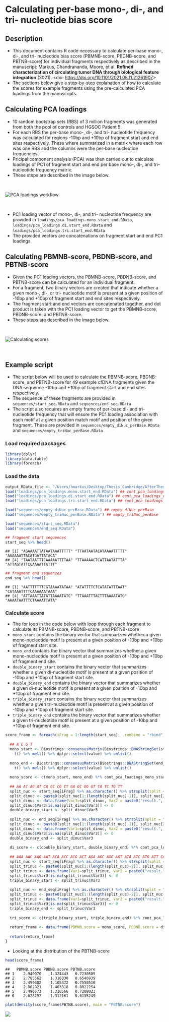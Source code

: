 Calculating per-base mono-, di-, and tri- nucleotide bias score
================

Description
-----------

-   This document contains R code necessary to calculate per-base mono-, di-, and tri- nucleotide bias score (PBMNB-score, PBDNB-score, and PBTNB-score) for individual fragments respectively as described in the manuscript: Markus, Chandrananda, Moore, et al. **Refined characterization of circulating tumor DNA through biological feature integration** (2021). &lt;doi: <https://doi.org/10.1101/2021.08.11.21261907>&gt;
-   The sections below give a step-by-step explanation of how to calculate the scores for example fragments using the pre-calculated PCA loadings from the manuscripts.

Calculating PCA loadings
------------------------

-   10 random bootstrap sets (RBS) of 3 million fragments was generated from both the pool of controls and HGSOC Patient 5.
-   For each RBS the per-base mono-, di-, and tri- nucleotide frequency was calculated for regions -10bp and +10bp of fragment start and end sites respectively. These where summarized in a matrix where each row was one RBS and the columns were the per-base nucleotide frequencies.
-   Pricipal component analysis (PCA) was then carried out to calculate loadings of PC1 of fragment start and end per base mono-, di-, and tri- nucleotide frequency matrix.
-   These steps are described in the image below.

<br>

![PCA loadings workflow](/Users/hmarkus/Desktop/Thesis_Cambridge/AfterThesis/PBTNB_score/figures/SupplementaryFigure4.png)

<br>

-   PC1 loading vector of mono-, di-, and tri- nucleotide frequency are provided in `loadings/pca_loadings.mono.start_end.RData`, `loadings/pca_loadings.di.start_end.RData` and `loadings/pca_loadings.tri.start_end.RData`
-   The provided vectors are concatenations on fragment start and end PC1 loadings.

Calculating PBMNB-score, PBDNB-score, and PBTNB-score
-----------------------------------------------------

-   Given the PC1 loading vectors, the PBMNB-score, PBDNB-score, and PBTNB-score can be calculated for an individual fragment.
-   For a fragment, two binary vectors are created that indicate whether a given mono-, di-, or tri- nucleotide motif is present at a given position of -10bp and +10bp of fragment start and end sites respectively.
-   The fragment start and end vectors are concatenated together, and dot product is taken with the PC1 loading vector to get the PBMNB-score, PBDNB-score, and PBTNB-score.
-   These steps are described in the image below.

<br>

![Calculating scores](/Users/hmarkus/Desktop/Thesis_Cambridge/AfterThesis/PBTNB_score/figures/Figure6b.png)

<br>

Example script
--------------

-   The script below will be used to calculate the PBMNB-score, PBDNB-score, and PBTNB-score for 49 example cfDNA fragments given the DNA sequence -10bp and +10bp of fragment start and end sites respectively.
-   The sequence of these fragments are provided in `sequences/start_seq.RData` and `sequences/end_seq.RData`
-   The script also requires an empty frame of per-base di- and tri- nucleotide frequency that will ensure the PC1 loading association with each motif at a given position match motif and position of the given fragment. These are provided in `sequences/empty_diNuc_perBase.RData` and `sequences/empty_triNuc_perBase.RData`

### Load required packages

``` r
library(dplyr)
library(data.table)
library(foreach)
```

### Load the data

``` r
output_RData_file <- "/Users/hmarkus/Desktop/Thesis_Cambridge/AfterThesis/PBTNB_score"
load("loadings/pca_loadings.mono.start_end.RData") ## cont_pca_loadings_mono_start_end
load("loadings/pca_loadings.di.start_end.RData") ## cont_pca_loadings_di_start_end
load("loadings/pca_loadings.tri.start_end.RData") ## cont_pca_loadings_tri_start_end

load("sequences/empty_diNuc_perBase.RData") ## empty_diNuc_perBase
load("sequences/empty_triNuc_perBase.RData") ## empty_triNuc_perBase

load("sequences/start_seq.RData")
load("sequences/end_seq.RData")

## fragment start sequences
start_seq %>% head()
```

    ## [1] "AGAAAATTATAATAAATTTTT" "TTAATAATACATAAAATTTTT" "AAAAAATTACATGATTATACA"
    ## [4] "TAATAATTTCAAAAATTTTAA" "TTAAAAACTCATTAATATTTA" "ATTAGTATTCCAAAATTATTT"

``` r
## fragment end sequences
end_seq %>% head()
```

    ## [1] "AATTTTTTTCGTAAAATATAA" "ATATTTTCTCATATATTTAAT" "CATAAATTTTCAAAAAATAAA"
    ## [4] "ATTAAATTATATTAAAATATC" "TTAAATTTACTTTAAAATATG" "AAAATAATTTCTAAAATTATA"

### Calculate score

-   The for loop in the code below with loop through each fragment to calculate its PBMNB-score, PBDNB-score, and PBTNB-score
-   `mono_start` contains the binary vector that summarizes whether a given mono-nucleotide motif is present at a given position of -10bp and +10bp of fragment start site.
-   `mono_end` contains the binary vector that summarizes whether a given mono-nucleotide motif is present at a given position of -10bp and +10bp of fragment end site.
-   `double_binary_start` contains the binary vector that summarizes whether a given di-nucleotide motif is present at a given position of -10bp and +10bp of fragment start site.
-   `double_binary_end` contains the binary vector that summarizes whether a given di-nucleotide motif is present at a given position of -10bp and +10bp of fragment end site.
-   `triple_binary_start` contains the binary vector that summarizes whether a given tri-nucleotide motif is present at a given position of -10bp and +10bp of fragment start site.
-   `triple_binary_end` contains the binary vector that summarizes whether a given tri-nucleotide motif is present at a given position of -10bp and +10bp of fragment end site.

``` r
score_frame <- foreach(iFrag = 1:length(start_seq), .combine = "rbind") %do% {
  
  ## A C G T
  mono_start <- Biostrings::consensusMatrix(Biostrings::DNAStringSet(start_seq[iFrag]), baseOnly=T,as.prob = T)[-5,] %>%
    t() %>% melt() %>% dplyr::select(value) %>% unlist()
  
  mono_end <- Biostrings::consensusMatrix(Biostrings::DNAStringSet(end_seq[iFrag]), baseOnly=T,as.prob = T)[-5,] %>%
    t() %>% melt() %>% dplyr::select(value) %>% unlist()
  
  mono_score <- c(mono_start, mono_end) %*% cont_pca_loadings_mono_start_end
  
  ## AA AC AG AT CA CC CG CT GA GC GG GT TA TC TG TT
  split_nuc <- start_seq[iFrag] %>% as.character() %>% strsplit(split = "") %>% unlist()
  split_dinuc <- paste0(split_nuc[1:(length(split_nuc)-1)], split_nuc[2:length(split_nuc)])
  split_dinuc <- data.frame(Var1=split_dinuc, Var2 = paste0("result.", 1:length(split_dinuc)), Var3=1) %>% plyr::join(empty_diNuc_perBase, ., by = c("Var1", "Var2"))
  split_dinuc$Var3[is.na(split_dinuc$Var3)] <- 0
  double_binary_start <- split_dinuc$Var3
  
  split_nuc <- end_seq[iFrag] %>% as.character() %>% strsplit(split = "") %>% unlist()
  split_dinuc <- paste0(split_nuc[1:(length(split_nuc)-1)], split_nuc[2:length(split_nuc)])
  split_dinuc <- data.frame(Var1=split_dinuc, Var2 = paste0("result.", 1:length(split_dinuc)), Var3=1) %>% plyr::join(empty_diNuc_perBase, ., by = c("Var1", "Var2"))
  split_dinuc$Var3[is.na(split_dinuc$Var3)] <- 0
  double_binary_end <- split_dinuc$Var3
  
  di_score <- c(double_binary_start, double_binary_end) %*% cont_pca_loadings_di_start_end
  
  ## AAA AAC AAG AAT ACA ACC ACG ACT AGA AGC AGG AGT ATA ATC ATG ATT CAA CAC CAG CAT CCA CCC CCG CCT CGA CGC CGG CGT CTA CTC CTG CTT GAA GAC ... TTT
  split_nuc <- start_seq[iFrag] %>% as.character() %>% strsplit(split = "") %>% unlist()
  split_trinuc <- paste0(split_nuc[1:(length(split_nuc)-2)], split_nuc[2:(length(split_nuc)-1)], split_nuc[3:length(split_nuc)])
  split_trinuc <- data.frame(Var1=split_trinuc, Var2 = paste0("result.", 1:length(split_trinuc)), Var3=1) %>% plyr::join(empty_triNuc_perBase, ., by = c("Var1", "Var2"))
  split_trinuc$Var3[is.na(split_trinuc$Var3)] <- 0
  triple_binary_start <- split_trinuc$Var3
  
  split_nuc <- end_seq[iFrag] %>% as.character() %>% strsplit(split = "") %>% unlist()
  split_trinuc <- paste0(split_nuc[1:(length(split_nuc)-2)], split_nuc[2:(length(split_nuc)-1)], split_nuc[3:length(split_nuc)])
  split_trinuc <- data.frame(Var1=split_trinuc, Var2 = paste0("result.", 1:length(split_trinuc)), Var3=1) %>% plyr::join(empty_triNuc_perBase, ., by = c("Var1", "Var2"))
  split_trinuc$Var3[is.na(split_trinuc$Var3)] <- 0
  triple_binary_end <- split_trinuc$Var3
  
  tri_score <- c(triple_binary_start, triple_binary_end) %*% cont_pca_loadings_tri_start_end
  
  return_frame <- data.frame(PBMNB.score = mono_score, PBDNB.score = di_score, PBTNB.score = tri_score)
  
  return(return_frame)
}
```

-   Looking at the distribution of the PBTNB-score

``` r
head(score_frame)
```

    ##   PBMNB.score PBDNB.score PBTNB.score
    ## 1    2.940070    1.324443   0.7230505
    ## 2    2.785562    1.316030   0.6546939
    ## 3    2.490602    1.105372   0.7550516
    ## 4    2.802821    1.483318   0.8022254
    ## 5    2.490573    1.316566   0.7208023
    ## 6    2.628297    1.312161   0.6135249

``` r
plot(density(score_frame$PBTNB.score), main = "PBTNB.score")
```

![](README_files/figure-markdown_github/plot_score-1.png)
